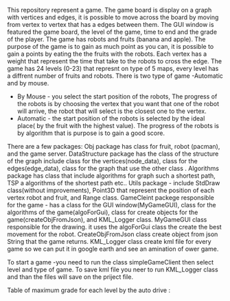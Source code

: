 This repository represent a game. The game board is display on a graph with vertices and edges, it is possible to move across the board by moving from vertex to vertex that has a edges between them. The GUI window is featured the game board, the level of the game, time to end and the grade of the player. The game has robots and fruits (banana and apple). The purpose of the game is to gain as much point as you can, it is possible to gain a points by eating the the fruits with the robots. Each vertex has a weight that represent the time that take to the robots to cross the edge.
The game has 24 levels (0-23) that represnt on type of 5 maps, every level has a diffrent number of fruits and robots.
There is two type of game -Automatic and by mouse.
* By Mouse - you select the start position of the robots, The progress of the robots is by choosing the vertex that you want that one of the robot will arrive, the robot that will select is the closest one to the vertex. 
* Automatic - the start position of the robots is selected by the ideal place( by the fruit with the highest value). The progress of the robots is by algorithm that is purpose is to gain a good score.

There are a few packages:
Obj package has class for fruit, robot (pacman), and the game server.
DataStructure package has the class of the structure of the graph include class for the vertices(node_data), class for the edges(edge_data), class for the graph that use the other class .
Algorithms package has class that include algorithms for graph such a shortest path, TSP a algorithms of the shortest path etc..
Utils package - include StdDraw class(without improvements), Point3D that represent the position of each vertex robot and fruit, and Range class. 
GameCleint packege responsible for the game - has a class for the GUI window(MyGameGUI), class for the algorithms of the game(algoForGui), class for create objects for the game(createObjFromJson), and KML_Logger class.
MyGameGUI class responsible for the drawing. it uses the algoForGui class the create the best movement for the robot.
CreateObjFromJson class create object from json String that the game returns.
KML_Logger class create kml file for every game so we can put it in google earth and see an amination of ower game.


To start a game -you need to run the class simpleGameClient then select level and type of game.
To save kml file you neer to run KML_Logger class and than the files will save on the priject file.
 
Table of maximum grade for each level by the auto drive :


